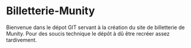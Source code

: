 # Billetterie-Munity
Bienvenue dans le dépot GIT servant à la création du site de billetterie de Munity. Pour des soucis technique le dépôt à dû être recréer assez tardivement.
